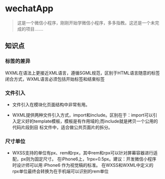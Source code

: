 # wechatApp

> 这是一个微信小程序，刚刚开始学微信小程序，多多指教。这还是一个未完成的项目.......

## 知识点

### 标签的差异
WXML在语法上更接近XML语言，遵循SGML规范，区别于HTML语言随意的标签闭合方式，WXML语言必须包括开始标签和结束标签

### 文件引入
* 文件引入在模块化页面结构中非常有用。

* WXML提供两种文件引入方式，import和include。区别在于：import可以引入定义好的template模板，模板是有作用域的;而include就是拷贝一个公用的代码片段到目 标文件中，适合做公共页面片的拆分。

### 尺寸单位
* WXSS支持的单位有px、rem和rpx，其中rem和rpx可以针对屏幕容器进行适配，px则为固定尺寸。
在iPhone6上，1rpx=0.5px。建议：开发微信小程序时设计师可以用 iPhone6 作为视觉稿的标准。
在WXSS和WXML中定义的rpx单位最终会转换为在手机端可以识别的rem单位
